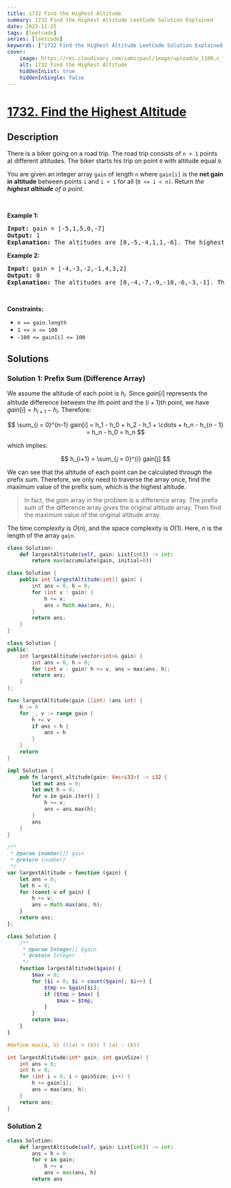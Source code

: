 ```yaml
---
title: 1732 Find the Highest Altitude
summary: 1732 Find the Highest Altitude LeetCode Solution Explained
date: 2022-11-25
tags: [leetcode]
series: [leetcode]
keywords: ["1732 Find the Highest Altitude LeetCode Solution Explained in all languages", "1732 Find the Highest Altitude", "LeetCode", "leetcode solution in Python3 C++ Java Go PHP Ruby Swift TypeScript Rust C# JavaScript C", "GeeksforGeeks", "InterviewBit", "Coding Ninjas", "HackerRank", "HackerEarth", "CodeChef", "TopCoder", "AlgoExpert", "freeCodeCamp", "Codeforces", "GitHub", "AtCoder", "Samir Paul"]
cover:
    image: https://res.cloudinary.com/samirpaul/image/upload/w_1100,c_fit,co_rgb:FFFFFF,l_text:Arial_75_bold:1732 Find the Highest Altitude - Solution Explained/problem-solving.webp
    alt: 1732 Find the Highest Altitude
    hiddenInList: true
    hiddenInSingle: false
---
```



# [1732. Find the Highest Altitude](https://leetcode.com/problems/find-the-highest-altitude)


## Description

<p>There is a biker going on a road trip. The road trip consists of <code>n + 1</code> points at different altitudes. The biker starts his trip on point <code>0</code> with altitude equal <code>0</code>.</p>

<p>You are given an integer array <code>gain</code> of length <code>n</code> where <code>gain[i]</code> is the <strong>net gain in altitude</strong> between points <code>i</code>​​​​​​ and <code>i + 1</code> for all (<code>0 &lt;= i &lt; n)</code>. Return <em>the <strong>highest altitude</strong> of a point.</em></p>

<p>&nbsp;</p>
<p><strong class="example">Example 1:</strong></p>

<pre>
<strong>Input:</strong> gain = [-5,1,5,0,-7]
<strong>Output:</strong> 1
<strong>Explanation:</strong> The altitudes are [0,-5,-4,1,1,-6]. The highest is 1.
</pre>

<p><strong class="example">Example 2:</strong></p>

<pre>
<strong>Input:</strong> gain = [-4,-3,-2,-1,4,3,2]
<strong>Output:</strong> 0
<strong>Explanation:</strong> The altitudes are [0,-4,-7,-9,-10,-6,-3,-1]. The highest is 0.
</pre>

<p>&nbsp;</p>
<p><strong>Constraints:</strong></p>

<ul>
	<li><code>n == gain.length</code></li>
	<li><code>1 &lt;= n &lt;= 100</code></li>
	<li><code>-100 &lt;= gain[i] &lt;= 100</code></li>
</ul>

## Solutions

### Solution 1: Prefix Sum (Difference Array)

We assume the altitude of each point is $h_i$. Since $gain[i]$ represents the altitude difference between the $i$th point and the $(i + 1)$th point, we have $gain[i] = h_{i + 1} - h_i$. Therefore:

$$
\sum_{i = 0}^{n-1} gain[i] = h_1 - h_0 + h_2 - h_1 + \cdots + h_n - h_{n - 1} = h_n - h_0 = h_n
$$

which implies:

$$
h_{i+1} = \sum_{j = 0}^{i} gain[j]
$$

We can see that the altitude of each point can be calculated through the prefix sum. Therefore, we only need to traverse the array once, find the maximum value of the prefix sum, which is the highest altitude.

> In fact, the $gain$ array in the problem is a difference array. The prefix sum of the difference array gives the original altitude array. Then find the maximum value of the original altitude array.

The time complexity is $O(n)$, and the space complexity is $O(1)$. Here, $n$ is the length of the array `gain`.

<!-- tabs:start -->

```python
class Solution:
    def largestAltitude(self, gain: List[int]) -> int:
        return max(accumulate(gain, initial=0))
```

```java
class Solution {
    public int largestAltitude(int[] gain) {
        int ans = 0, h = 0;
        for (int v : gain) {
            h += v;
            ans = Math.max(ans, h);
        }
        return ans;
    }
}
```

```cpp
class Solution {
public:
    int largestAltitude(vector<int>& gain) {
        int ans = 0, h = 0;
        for (int v : gain) h += v, ans = max(ans, h);
        return ans;
    }
};
```

```go
func largestAltitude(gain []int) (ans int) {
	h := 0
	for _, v := range gain {
		h += v
		if ans < h {
			ans = h
		}
	}
	return
}
```

```rust
impl Solution {
    pub fn largest_altitude(gain: Vec<i32>) -> i32 {
        let mut ans = 0;
        let mut h = 0;
        for v in gain.iter() {
            h += v;
            ans = ans.max(h);
        }
        ans
    }
}
```

```js
/**
 * @param {number[]} gain
 * @return {number}
 */
var largestAltitude = function (gain) {
    let ans = 0;
    let h = 0;
    for (const v of gain) {
        h += v;
        ans = Math.max(ans, h);
    }
    return ans;
};
```

```php
class Solution {
    /**
     * @param Integer[] $gain
     * @return Integer
     */
    function largestAltitude($gain) {
        $max = 0;
        for ($i = 0; $i < count($gain); $i++) {
            $tmp += $gain[$i];
            if ($tmp > $max) {
                $max = $tmp;
            }
        }
        return $max;
    }
}
```

```c
#define max(a, b) (((a) > (b)) ? (a) : (b))

int largestAltitude(int* gain, int gainSize) {
    int ans = 0;
    int h = 0;
    for (int i = 0; i < gainSize; i++) {
        h += gain[i];
        ans = max(ans, h);
    }
    return ans;
}
```

<!-- tabs:end -->

### Solution 2

<!-- tabs:start -->

```python
class Solution:
    def largestAltitude(self, gain: List[int]) -> int:
        ans = h = 0
        for v in gain:
            h += v
            ans = max(ans, h)
        return ans
```

<!-- tabs:end -->

<!-- end -->
